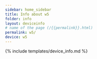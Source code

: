 ```yaml
---
sidebar: home_sidebar
title: Info about w5
folder: info
layout: deviceinfo
# name of the page (/{{permalink}}.html)
permalink: w5/
device: w5
---
```

{% include templates/device_info.md %}

